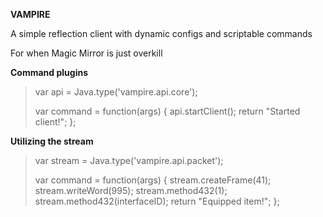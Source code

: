 **VAMPIRE**

A simple reflection client with dynamic configs and scriptable commands

For when Magic Mirror is just overkill


**Command plugins**
>var api = Java.type('vampire.api.core');
>
>var command = function(args) {
>	api.startClient();
>	return "Started client!";
>};

**Utilizing the stream**
>var stream = Java.type('vampire.api.packet');
>
>var command = function(args) {
>	stream.createFrame(41);
>	stream.writeWord(995);
>	stream.method432(1);
>	stream.method432(interfaceID);
>	return "Equipped item!";
>};